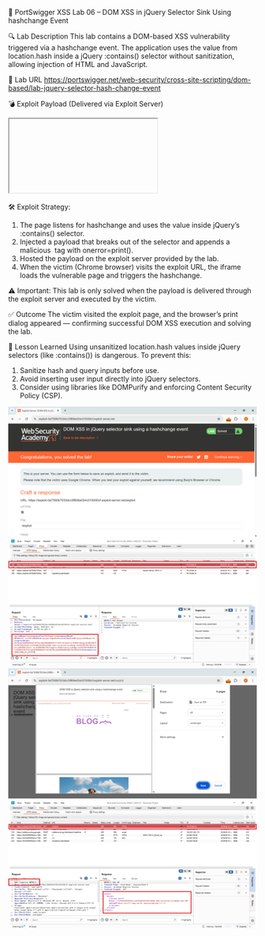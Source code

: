 🔪 PortSwigger XSS Lab 06 – DOM XSS in jQuery Selector Sink Using hashchange Event

🔍 Lab Description
This lab contains a DOM-based XSS vulnerability triggered via a hashchange event. The application uses the value from location.hash inside a jQuery :contains() selector without sanitization, allowing injection of HTML and JavaScript.

🔗 Lab URL
https://portswigger.net/web-security/cross-site-scripting/dom-based/lab-jquery-selector-hash-change-event

💣 Exploit Payload (Delivered via Exploit Server)
<iframe src="https://<lab-id>.web-security-academy.net/#" onload="this.src+='<img src=x onerror=print()>'"></iframe>

🛠️ Exploit Strategy:
1. The page listens for hashchange and uses the value inside jQuery’s :contains() selector.
2. Injected a payload that breaks out of the selector and appends a malicious <img> tag with onerror=print().
3. Hosted the payload on the exploit server provided by the lab.
4. When the victim (Chrome browser) visits the exploit URL, the iframe loads the vulnerable page and triggers the hashchange.

⚠️ Important: This lab is only solved when the payload is delivered through the exploit server and executed by the victim.

✅ Outcome
The victim visited the exploit page, and the browser’s print dialog appeared — confirming successful DOM XSS execution and solving the lab.

🧠 Lesson Learned
Using unsanitized location.hash values inside jQuery selectors (like :contains()) is dangerous. To prevent this:
1. Sanitize hash and query inputs before use.
2. Avoid inserting user input directly into jQuery selectors.
3. Consider using libraries like DOMPurify and enforcing Content Security Policy (CSP).

![Lab Screenshot](./screenshots/Lab-06-DOM-XSS-01.png)
![Lab Screenshot](./screenshots/Lab-06-DOM-XSS-02.png)
![Lab Screenshot](./screenshots/Lab-06-DOM-XSS-03.png)
![Lab Screenshot](./screenshots/Lab-06-DOM-XSS-04.png)
